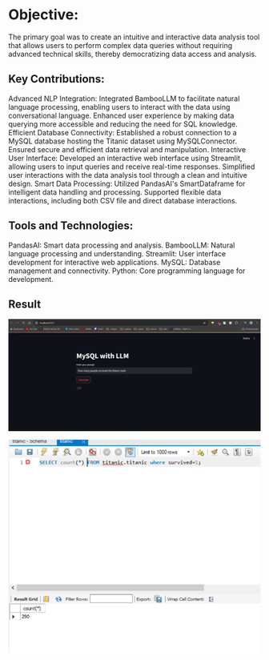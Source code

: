 # Objective:
The primary goal was to create an intuitive and interactive data analysis tool that allows users to perform complex data queries without requiring advanced technical skills, thereby democratizing data access and analysis.

## Key Contributions:

Advanced NLP Integration:
Integrated BambooLLM to facilitate natural language processing, enabling users to interact with the data using conversational language.
Enhanced user experience by making data querying more accessible and reducing the need for SQL knowledge.
Efficient Database Connectivity:
Established a robust connection to a MySQL database hosting the Titanic dataset using MySQLConnector.
Ensured secure and efficient data retrieval and manipulation.
Interactive User Interface:
Developed an interactive web interface using Streamlit, allowing users to input queries and receive real-time responses.
Simplified user interactions with the data analysis tool through a clean and intuitive design.
Smart Data Processing:
Utilized PandasAI's SmartDataframe for intelligent data handling and processing.
Supported flexible data interactions, including both CSV file and direct database interactions.

## Tools and Technologies:

PandasAI: Smart data processing and analysis.
BambooLLM: Natural language processing and understanding.
Streamlit: User interface development for interactive web applications.
MySQL: Database management and connectivity.
Python: Core programming language for development.

## Result

![Streamlit](result/image.png)

![MYsql](result/image-1.png)